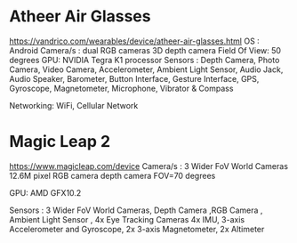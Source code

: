 # Atheer Air Glasses
https://vandrico.com/wearables/device/atheer-air-glasses.html
OS : Android
Camera/s :
  dual RGB cameras
  3D depth camera
  Field Of View: 50 degrees
GPU: NVIDIA Tegra K1 processor
Sensors :
Depth Camera, Photo Camera, Video Camera, Accelerometer, Ambient Light Sensor, Audio Jack, 
Audio Speaker, Barometer, Button Interface, 
Gesture Interface, GPS, Gyroscope, Magnetometer, Microphone, Vibrator & Compass

Networking:
WiFi, Cellular Network

# Magic Leap 2
https://www.magicleap.com/device
Camera/s :
  3 Wider FoV World Cameras
  12.6M pixel RGB camera
  depth camera
  FOV=70 degrees
 
GPU: AMD GFX10.2

Sensors :
 3 Wider FoV World Cameras, Depth Camera ,RGB Camera , Ambient Light Sensor , 4x Eye Tracking Cameras
 4x IMU, 3-axis Accelerometer and Gyroscope, 2x 3-axis Magnetometer, 2x Altimeter
 

  

